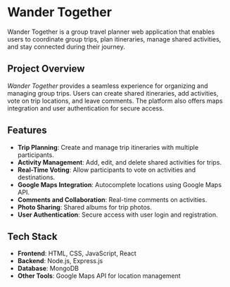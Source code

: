 # Wander Together

Wander Together is a group travel planner web application that enables users to coordinate group trips, plan itineraries, manage shared activities, and stay connected during their journey.

## Project Overview

_Wander Together_ provides a seamless experience for organizing and managing group trips. Users can create shared itineraries, add activities, vote on trip locations, and leave comments. The platform also offers maps integration and user authentication for secure access.

## Features

- **Trip Planning**: Create and manage trip itineraries with multiple participants.
- **Activity Management**: Add, edit, and delete shared activities for trips.
- **Real-Time Voting**: Allow participants to vote on activities and destinations.
- **Google Maps Integration**: Autocomplete locations using Google Maps API.
- **Comments and Collaboration**: Real-time comments on activities.
- **Photo Sharing**: Shared albums for trip photos.
- **User Authentication**: Secure access with user login and registration.

## Tech Stack

- **Frontend**: HTML, CSS, JavaScript, React
- **Backend**: Node.js, Express.js
- **Database**: MongoDB
- **Other Tools**: Google Maps API for location management
